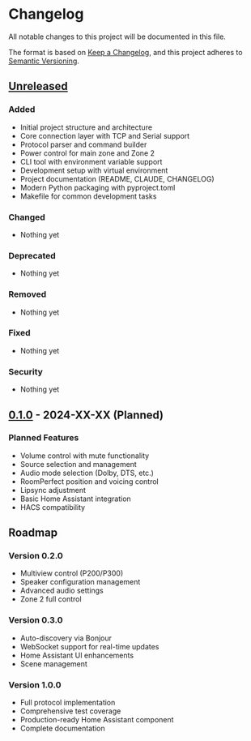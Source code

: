 # Changelog

All notable changes to this project will be documented in this file.

The format is based on [Keep a Changelog](https://keepachangelog.com/en/1.0.0/),
and this project adheres to [Semantic Versioning](https://semver.org/spec/v2.0.0.html).

## [Unreleased]

### Added
- Initial project structure and architecture
- Core connection layer with TCP and Serial support
- Protocol parser and command builder
- Power control for main zone and Zone 2
- CLI tool with environment variable support
- Development setup with virtual environment
- Project documentation (README, CLAUDE, CHANGELOG)
- Modern Python packaging with pyproject.toml
- Makefile for common development tasks

### Changed
- Nothing yet

### Deprecated
- Nothing yet

### Removed
- Nothing yet

### Fixed
- Nothing yet

### Security
- Nothing yet

## [0.1.0] - 2024-XX-XX (Planned)

### Planned Features
- Volume control with mute functionality
- Source selection and management
- Audio mode selection (Dolby, DTS, etc.)
- RoomPerfect position and voicing control
- Lipsync adjustment
- Basic Home Assistant integration
- HACS compatibility

## Roadmap

### Version 0.2.0
- Multiview control (P200/P300)
- Speaker configuration management
- Advanced audio settings
- Zone 2 full control

### Version 0.3.0
- Auto-discovery via Bonjour
- WebSocket support for real-time updates
- Home Assistant UI enhancements
- Scene management

### Version 1.0.0
- Full protocol implementation
- Comprehensive test coverage
- Production-ready Home Assistant component
- Complete documentation

[Unreleased]: https://github.com/yourusername/steinway-p100/compare/v0.1.0...HEAD
[0.1.0]: https://github.com/yourusername/steinway-p100/releases/tag/v0.1.0